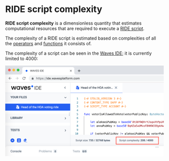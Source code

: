 # RIDE script complexity

**RIDE script complexity** is a dimensionless quantity that estimates computational resources that are required to execute a [RIDE script](/ride/ride-script.md).

The complexity of a RIDE script is estimated based on complexities of all the [operators](/ride/operators.md) and [functions](/ride/functions.md) it consists of.

The complexity of a script can be seen in the [Waves IDE](https://ide.wavesplatform.com); it is currently limited to 4000:

<img src="img/ride-script-complexity/script-complexity.png" width="700"/>
